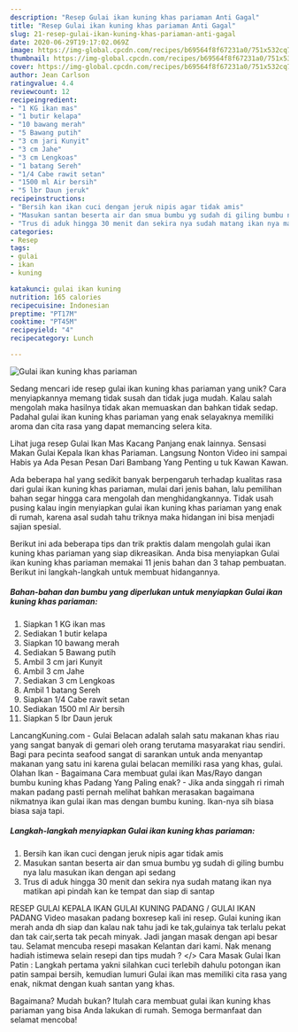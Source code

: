 ```yaml
---
description: "Resep Gulai ikan kuning khas pariaman Anti Gagal"
title: "Resep Gulai ikan kuning khas pariaman Anti Gagal"
slug: 21-resep-gulai-ikan-kuning-khas-pariaman-anti-gagal
date: 2020-06-29T19:17:02.069Z
image: https://img-global.cpcdn.com/recipes/b69564f8f67231a0/751x532cq70/gulai-ikan-kuning-khas-pariaman-foto-resep-utama.jpg
thumbnail: https://img-global.cpcdn.com/recipes/b69564f8f67231a0/751x532cq70/gulai-ikan-kuning-khas-pariaman-foto-resep-utama.jpg
cover: https://img-global.cpcdn.com/recipes/b69564f8f67231a0/751x532cq70/gulai-ikan-kuning-khas-pariaman-foto-resep-utama.jpg
author: Jean Carlson
ratingvalue: 4.4
reviewcount: 12
recipeingredient:
- "1 KG ikan mas"
- "1 butir kelapa"
- "10 bawang merah"
- "5 Bawang putih"
- "3 cm jari Kunyit"
- "3 cm Jahe"
- "3 cm Lengkoas"
- "1 batang Sereh"
- "1/4 Cabe rawit setan"
- "1500 ml Air bersih"
- "5 lbr Daun jeruk"
recipeinstructions:
- "Bersih kan ikan cuci dengan jeruk nipis agar tidak amis"
- "Masukan santan beserta air dan smua bumbu yg sudah di giling bumbu nya lalu masukan ikan dengan api sedang"
- "Trus di aduk hingga 30 menit dan sekira nya sudah matang ikan nya matikan api pindah kan ke tempat dan siap di santap"
categories:
- Resep
tags:
- gulai
- ikan
- kuning

katakunci: gulai ikan kuning 
nutrition: 165 calories
recipecuisine: Indonesian
preptime: "PT17M"
cooktime: "PT45M"
recipeyield: "4"
recipecategory: Lunch

---
```



![Gulai ikan kuning khas pariaman](https://img-global.cpcdn.com/recipes/b69564f8f67231a0/751x532cq70/gulai-ikan-kuning-khas-pariaman-foto-resep-utama.jpg)

Sedang mencari ide resep gulai ikan kuning khas pariaman yang unik? Cara menyiapkannya memang tidak susah dan tidak juga mudah. Kalau salah mengolah maka hasilnya tidak akan memuaskan dan bahkan tidak sedap. Padahal gulai ikan kuning khas pariaman yang enak selayaknya memiliki aroma dan cita rasa yang dapat memancing selera kita.

Lihat juga resep Gulai Ikan Mas Kacang Panjang enak lainnya. Sensasi Makan Gulai Kepala Ikan khas Pariaman. Langsung Nonton Video ini sampai Habis ya Ada Pesan Pesan Dari Bambang Yang Penting u tuk Kawan Kawan.

Ada beberapa hal yang sedikit banyak berpengaruh terhadap kualitas rasa dari gulai ikan kuning khas pariaman, mulai dari jenis bahan, lalu pemilihan bahan segar hingga cara mengolah dan menghidangkannya. Tidak usah pusing kalau ingin menyiapkan gulai ikan kuning khas pariaman yang enak di rumah, karena asal sudah tahu triknya maka hidangan ini bisa menjadi sajian spesial.


Berikut ini ada beberapa tips dan trik praktis dalam mengolah gulai ikan kuning khas pariaman yang siap dikreasikan. Anda bisa menyiapkan Gulai ikan kuning khas pariaman memakai 11 jenis bahan dan 3 tahap pembuatan. Berikut ini langkah-langkah untuk membuat hidangannya.

<!--inarticleads1-->

##### Bahan-bahan dan bumbu yang diperlukan untuk menyiapkan Gulai ikan kuning khas pariaman:

1. Siapkan 1 KG ikan mas
1. Sediakan 1 butir kelapa
1. Siapkan 10 bawang merah
1. Sediakan 5 Bawang putih
1. Ambil 3 cm jari Kunyit
1. Ambil 3 cm Jahe
1. Sediakan 3 cm Lengkoas
1. Ambil 1 batang Sereh
1. Siapkan 1/4 Cabe rawit setan
1. Sediakan 1500 ml Air bersih
1. Siapkan 5 lbr Daun jeruk


LancangKuning.com - Gulai Belacan adalah salah satu makanan khas riau yang sangat banyak di gemari oleh orang terutama masyarakat riau sendiri. Bagi para pecinta seafood sangat di sarankan untuk anda menyantap makanan yang satu ini karena gulai belacan memiliki rasa yang khas, gulai. Olahan Ikan - Bagaimana Cara membuat gulai ikan Mas/Rayo dangan bumbu kuning khas Padang Yang Paling enak? - Jika anda singgah ri rimah makan padang pasti pernah melihat bahkan merasakan bagaimana nikmatnya ikan gulai ikan mas dengan bumbu kuning. Ikan-nya sih biasa biasa saja tapi. 

<!--inarticleads2-->

##### Langkah-langkah menyiapkan Gulai ikan kuning khas pariaman:

1. Bersih kan ikan cuci dengan jeruk nipis agar tidak amis
1. Masukan santan beserta air dan smua bumbu yg sudah di giling bumbu nya lalu masukan ikan dengan api sedang
1. Trus di aduk hingga 30 menit dan sekira nya sudah matang ikan nya matikan api pindah kan ke tempat dan siap di santap


RESEP GULAI KEPALA IKAN GULAI KUNING PADANG / GULAI IKAN PADANG Video masakan padang boxresep kali ini resep. Gulai kuning ikan merah anda dh siap dan kalau nak tahu jadi ke tak,gulainya tak terlalu pekat dan tak cair,serta tak pecah minyak. Jadi jangan masak dengan api besar tau. Selamat mencuba resepi masakan Kelantan dari kami. Nak menang hadiah istimewa selain resepi dan tips mudah ? &lt;/&gt; Cara Masak Gulai Ikan Patin : Langkah pertama yakni silahkan cuci terlebih dahulu potongan ikan patin sampai bersih, kemudian lumuri Gulai ikan mas memiliki cita rasa yang enak, nikmat dengan kuah santan yang khas. 

Bagaimana? Mudah bukan? Itulah cara membuat gulai ikan kuning khas pariaman yang bisa Anda lakukan di rumah. Semoga bermanfaat dan selamat mencoba!
